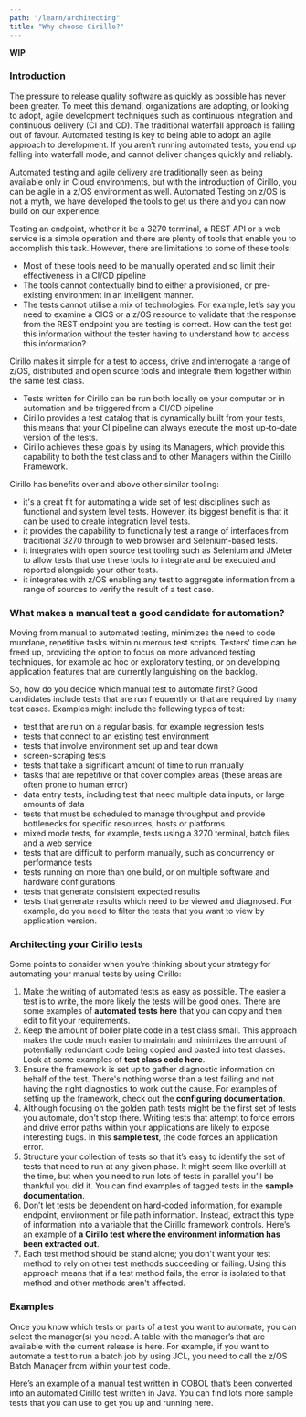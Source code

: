 ```yaml
---
path: "/learn/architecting"
title: "Why choose Cirillo?"
---
```

**WIP** 
### Introduction
The pressure to release quality software as quickly as possible has never been greater. To meet this demand, organizations are adopting, or looking to adopt, agile development techniques such as continuous integration and continuous delivery (CI and CD). The traditional waterfall approach is falling out of favour. Automated testing is key to being able to adopt an agile approach to development. If you aren’t running automated tests, you end up falling into waterfall mode, and cannot deliver changes quickly and reliably. 

Automated testing and agile delivery are traditionally seen as being available only in Cloud environments, but with the introduction of Cirillo, you can be agile in a z/OS environment as well. Automated Testing on z/OS is not a myth, we have developed the tools to get us there and you can now build on our experience.    


Testing an endpoint, whether it be a 3270 terminal, a REST API or a web service is a simple operation and there are plenty of tools that enable you to accomplish this task.  However, there are  limitations to some of these tools:

-	Most of these tools need to be manually operated and so limit their effectiveness in a CI/CD pipeline
-	The tools cannot contextually bind to either a provisioned, or pre-existing environment in an intelligent manner.
-	The tests cannot utilise a mix of technologies.  For example, let’s say you need to examine a CICS or a z/OS resource to validate that the response from the REST endpoint you are testing is correct.  How can the test get this information without the tester having to understand how to access this information?

Cirillo makes it simple for a test to access, drive and interrogate a range of z/OS, distributed and open source tools and integrate them together within the same test class. 

-	Tests written for Cirillo can be run both locally on your computer or in automation and be triggered from a CI/CD pipeline
-	Cirillo provides a test catalog that is dynamically built from your tests, this means that your CI pipeline can always execute the most up-to-date version of the tests.
-	Cirillo achieves these goals by using its Managers, which provide this capability to both the test class and to other Managers within the Cirillo Framework.

Cirillo has benefits over and above other similar tooling:

- it's a great fit for automating a wide set of test disciplines such as functional and system level tests. However, its biggest benefit is that it can be used to create integration level tests.
- it provides the capability to functionally test a range of interfaces from traditional 3270 through to web browser and Selenium-based tests.  
- it integrates with open source test tooling such as Selenium and JMeter to allow tests that use these tools to integrate and be executed and reported alongside your other tests.
- it integrates with z/OS enabling any test to aggregate information from a range of sources to verify the result of a test case.

### What makes a manual test a good candidate for automation?

Moving from manual to automated testing, minimizes the need to code mundane, repetitive tasks within numerous test scripts. Testers' time can be freed up, providing the option to focus on more advanced testing techniques, for example ad hoc or exploratory testing, or on developing application features that are currently languishing on the backlog.

So, how do you decide which manual test to automate first? Good candidates include tests that are run frequently or that are required by many test cases. Examples might include the following types of test:

- test that are run on a regular basis, for example regression tests
- tests that connect to an existing test environment
- tests that involve environment set up and tear down 
- screen-scraping tests
- tests that take a significant amount of time to run manually
- tasks that are repetitive or that cover complex areas (these areas are often prone to human error)
- data entry tests, including test that need multiple data inputs, or large amounts of data
- tests that must be scheduled to manage throughput and provide bottlenecks for specific resources, hosts or platforms 
- mixed mode tests, for example, tests using a 3270 terminal, batch files and a web service 
- tests that are difficult to perform manually, such as concurrency or performance tests
- tests running on more than one build, or on multiple software and hardware configurations
- tests that generate consistent expected results
- tests that generate results which need to be viewed and diagnosed. For example, do you need to filter the tests that you want to view by application version.

### Architecting your Cirillo tests

Some points to consider when you’re thinking about your strategy for automating your manual tests by using Cirillo:

1.	Make the writing of automated tests as easy as possible. The easier a test is to write, the more likely the tests will be good ones. There are some examples of **automated tests here** that you can copy and then edit to fit your requirements.
1.	Keep the amount of boiler plate code in a test class small. This approach makes the code much easier to maintain and minimizes the amount of potentially redundant code being copied and pasted into test classes. Look at some examples of **test class code here**. 
1.	Ensure the framework is set up to gather diagnostic information on behalf of the test.  There's nothing worse than a test failing and not having the right diagnostics to work out the cause. For examples of setting up the framework, check out the **configuring documentation**.
1.	Although focusing on the golden path tests might be the first set of tests you automate, don't stop there.  Writing tests that attempt to force errors and drive error paths within your applications are likely to expose interesting bugs. In this **sample test**, the code forces an application error. 
1.	Structure your collection of tests so that it’s easy to identify the set of tests that need to run at any given phase. It might seem like overkill at the time, but when you need to run lots of tests in parallel you’ll be thankful you did it. You can find examples of tagged tests in the **sample documentation**.
1.	Don’t let tests be dependent on hard-coded information, for example endpoint, environment or file path information. Instead, extract this type of information into a variable that the Cirillo framework controls. Here’s an example of **a Cirillo test where the environment information has been extracted out**.
1.  Each test method should be stand alone; you don't want your test method to rely on other test methods succeeding or failing. Using this approach means that if a test method fails, the error is isolated to that method and other methods aren't affected.


### Examples

Once you know which tests or parts of a test you want to automate, you can select the manager(s) you need. A table with the manager’s that are available with the current release is here. For example, if you want to automate a test to run a batch job by using JCL, you need to call the z/OS Batch Manager from within your test code. 

Here’s an example of a manual test written in COBOL that’s been converted into an automated Cirillo test written in Java. You can find lots more sample tests that you can use to get you up and running here.

